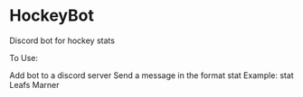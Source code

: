 # HockeyBot
Discord bot for hockey stats

To Use:

Add bot to a discord server
Send a message in the format stat <Team> <Player>
Example:
  stat Leafs Marner


   